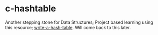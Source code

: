 # c-hashtable

Another stepping stone for Data Structures; Project based learning using this resource; [write-a-hash-table](https://github.com/jamesroutley/write-a-hash-table). Will come back to this later.
